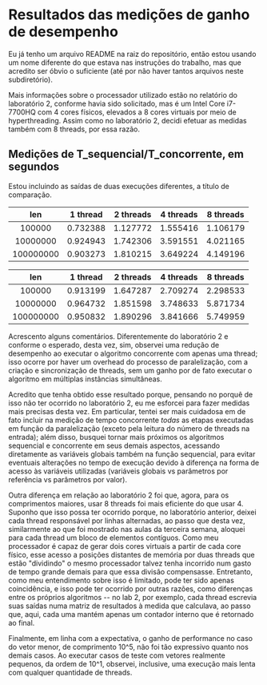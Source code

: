 # Resultados das medições de ganho de desempenho

Eu já tenho um arquivo README na raiz do repositório, então estou usando um nome diferente do que estava nas instruções do trabalho, mas que acredito ser óbvio o suficiente (até por não haver tantos arquivos neste subdiretório).

Mais informações sobre o processador utilizado estão no relatório do laboratório 2, conforme havia sido solicitado, mas é um Intel Core i7-7700HQ com 4 cores físicos, elevados a 8 cores virtuais por meio de hyperthreading. Assim como no laboratório 2, decidi efetuar as medidas também com 8 threads, por essa razão.

## Medições de T_sequencial/T_concorrente, em segundos

Estou incluindo as saídas de duas execuções diferentes, a título de comparação.

**len**|**1 thread**|**2 threads**|**4 threads**|**8 threads**
:-----:|:-----:|:-----:|:-----:|:-----:
100000|0.732388|1.127772|1.555416|1.106179
10000000|0.924943|1.742306|3.591551|4.021165
100000000|0.903273|1.810215|3.649224|4.149196

**len**|**1 thread**|**2 threads**|**4 threads**|**8 threads**
:-----:|:-----:|:-----:|:-----:|:-----:
100000|0.913199|1.647287|2.709274|2.298533
10000000|0.964732|1.851598|3.748633|5.871734
100000000|0.950832|1.890296|3.841666|5.749959

Acrescento alguns comentários. Diferentemente do laboratório 2 e conforme o esperado, desta vez, sim, observei uma redução de desempenho ao executar o algoritmo concorrente com apenas uma thread; isso ocorre por haver um overhead do processo de paralelização, com a criação e sincronização de threads, sem um ganho por de fato executar o algoritmo em múltiplas instâncias simultâneas.

Acredito que tenha obtido esse resultado porque, pensando no porquê de isso não ter ocorrido no laboratório 2, eu me esforcei para fazer medidas mais precisas desta vez. Em particular, tentei ser mais cuidadosa em de fato incluir na medição de tempo concorrente _todas_ as etapas executadas em função da paralelização (exceto pela leitura do número de threads na entrada); além disso, busquei tornar mais próximos os algoritmos sequencial e concorrente em seus demais aspectos, acessando diretamente as variáveis globais também na função sequencial, para evitar eventuais alterações no tempo de execução devido à diferença na forma de acesso às variáveis utilizadas (variáveis globais vs parâmetros por referência vs parâmetros por valor).

Outra diferença em relação ao laboratório 2 foi que, agora, para os comprimentos maiores, usar 8 threads foi mais eficiente do que usar 4. Suponho que isso possa ter ocorrido porque, no laboratório anterior, deixei cada thread responsável por linhas alternadas, ao passo que desta vez, similarmente ao que foi mostrado nas aulas da terceira semana, aloquei para cada thread um bloco de elementos contíguos. Como meu processador é capaz de gerar dois cores virtuais a partir de cada core físico, esse acesso a posições distantes de memória por duas threads que estão "dividindo" o mesmo processador talvez tenha incorrido num gasto de tempo grande demais para que essa divisão compensasse. Entretanto, como meu entendimento sobre isso é limitado, pode ter sido apenas coincidência, e isso pode ter ocorrido por outras razões, como diferenças entre os próprios algoritmos -- no lab 2, por exemplo, cada thread escrevia suas saídas numa matriz de resultados à medida que calculava, ao passo que, aqui, cada uma mantém apenas um contador interno que é retornado ao final.

Finalmente, em linha com a expectativa, o ganho de performance no caso do vetor menor, de comprimento 10^5, não foi tão expressivo quanto nos demais casos. Ao executar casos de teste com vetores realmente pequenos, da ordem de 10^1, observei, inclusive, uma execução mais lenta com qualquer quantidade de threads.